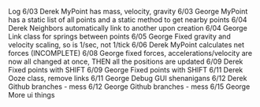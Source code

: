 Log
6/03	Derek	MyPoint has mass, velocity, gravity
6/03	George	MyPoint has a static list of all points and a static method to get nearby points
6/04	Derek	Neighbors automatically link to another upon creation
6/04	George	Link class for springs between points
6/05	George  Fixed gravity and velocity scaling, so is 1/sec, not 1/tick
6/06	Derek	MyPoint calculates net forces (INCOMPLETE)
6/08	George 	fixed forces, accelerations/velocity are now all changed at once, THEN all the positions are updated
6/09	Derek	Fixed points with SHIFT
6/09 	George 	Fixed points with SHIFT
6/11	Derek	Ooze class, remove links
6/11 	George 	Debug GUI shenanigans
6/12	Derek	Github branches - mess
6/12 	George	Github branches - mess
6/15 	George  More ui things
